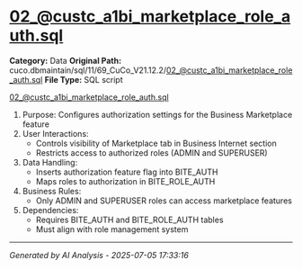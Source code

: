 # 02_@custc_a1bi_marketplace_role_auth.sql

**Category:** Data
**Original Path:** cuco.dbmaintain/sql/11/69_CuCo_V21.12.2/02_@custc_a1bi_marketplace_role_auth.sql
**File Type:** SQL script

02_@custc_a1bi_marketplace_role_auth.sql
1. Purpose: Configures authorization settings for the Business Marketplace feature
2. User Interactions:
   - Controls visibility of Marketplace tab in Business Internet section
   - Restricts access to authorized roles (ADMIN and SUPERUSER)
3. Data Handling:
   - Inserts authorization feature flag into BITE_AUTH
   - Maps roles to authorization in BITE_ROLE_AUTH
4. Business Rules:
   - Only ADMIN and SUPERUSER roles can access marketplace features
5. Dependencies:
   - Requires BITE_AUTH and BITE_ROLE_AUTH tables
   - Must align with role management system

---
*Generated by AI Analysis - 2025-07-05 17:33:16*
